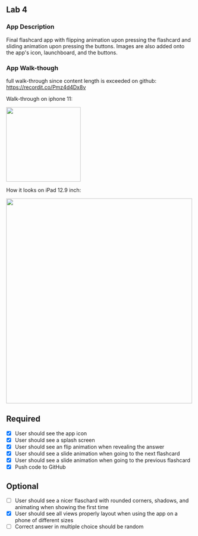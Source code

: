 ## Lab 4

### App Description
Final flashcard app with flipping animation upon pressing the flashcard and sliding animation upon pressing the buttons. Images are also added onto the app's icon, launchboard, and the buttons.

### App Walk-though
full walk-through since content length is exceeded on github: https://recordit.co/Pmz4d4Dx8v

Walk-through on iphone 11:

<img src="http://g.recordit.co/qgudjAARQW.gif" width=200><br>

How it looks on iPad 12.9 inch:

<img src="http://g.recordit.co/yIiDjhqXWH.gif" width=500, height=550><br>


## Required
- [x] User should see the app icon 
- [x] User should see a splash screen
- [x] User should see an flip animation when revealing the answer
- [x] User should see a slide animation when going to the next flashcard
- [x] User should see a slide animation when going to the previous flashcard
- [x] Push code to GitHub
## Optional
- [ ] User should see a nicer flaschard with rounded corners, shadows, and animating when showing the first time
- [x] User should see all views properly layout when using the app on a phone of different sizes
- [ ] Correct answer in multiple choice should be random
